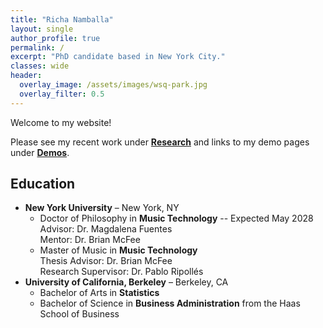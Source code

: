 ```yaml
---
title: "Richa Namballa"
layout: single
author_profile: true
permalink: /
excerpt: "PhD candidate based in New York City."
classes: wide
header:
  overlay_image: /assets/images/wsq-park.jpg
  overlay_filter: 0.5
---
```


Welcome to my website!

Please see my recent work under [**Research**](/research/) and links to my demo pages under [**Demos**](/demos/).

## Education
- **New York University** – New York, NY
  - Doctor of Philosophy in **Music Technology** -- Expected May 2028
    <br>Advisor: Dr. Magdalena Fuentes
    <br>Mentor: Dr. Brian McFee
  - Master of Music in **Music Technology**
    <br> Thesis Advisor: Dr. Brian McFee
    <br> Research Supervisor: Dr. Pablo Ripollés
- **University of California, Berkeley** – Berkeley, CA
  - Bachelor of Arts in **Statistics**
  - Bachelor of Science in **Business Administration** from the Haas School of Business
